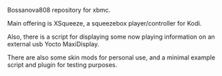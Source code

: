 Bossanova808 repository for xbmc.

Main offering is XSqueeze, a squeezebox player/controller for Kodi.  

Also, there is a script for displaying some now playing information on an external usb Yocto MaxiDisplay.

There are also some skin mods for personal use, and a minimal example script and plugin for testing purposes.
